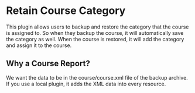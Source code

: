 # Retain Course Category

This plugin allows users to backup and restore the category that the course is assigned to.  So when they backup the course, it will automatically save the category as well.  When the course is restored, it will add the category and assign it to the course.

## Why a Course Report?

We want the data to be in the course/course.xml file of the backup archive.  If you use a local plugin, it adds the XML data into every resource.